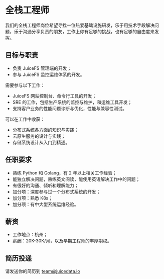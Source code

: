 # 全栈工程师

我们的全栈工程师岗位希望寻找一位热爱基础设施研发，乐于用技术手段解决问题，乐于沟通分享负责的朋友，工作上你有足够的挑战，也有足够的自由度来发挥。

## 目标与职责

* 负责 JuiceFS 管理端的开发；
* 参与 JuiceFS 监控运维体系的开发。

需要参与以下工作：

* JuiceFS 网站控制台、命令行工具的开发；
* SRE 的工作，包括生产系统的监控与维护，和运维工具开发；
* 支持客户业务的性能问题诊断与优化，性能与兼容性测试。

可以在工作中收获：

* 分布式系统各方面的知识与实践；
* 云原生服务的设计与实践；
* 存储系统设计从入门到精通。

## 任职要求

* 熟练 Python 和 Golang，有 2 年以上相关工作经验；
* 能独立解决问题，熟练英文阅读，能使用英语解决工作中的问题；
* 有很好的沟通、倾听和理解能力；
* 加分项：深度参与过一个分布式系统的开发；
* 加分项：熟悉 K8s；
* 加分项：有中大型系统运维经验。

## 薪资

* 工作地点：杭州；
* 薪酬：20K-30K/月，以及早期工程师的丰厚期权。

## 简历投递

请发送你的简历到 [team@juicedata.io](mailto:team@juicedata.io)
